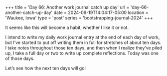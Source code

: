 +++
title = 'Day 66: Another work journal catch up day'
url = 'day-66-another-catch-up-day'
date = 2024-06-19T14:04:17-05:00
location = 'Waukee, Iowa'
type = 'post'
series = 'bootstrapping-journal-2024'
+++

It seems like this will become a habit, whether I like it or not.

I intend to write my daily work journal entry at the end of each day of work, but I’ve started to put off writing them in full for stretches of about ten days. I take notes throughout those ten days, and then when I realize they’ve piled up, I take a full day or two to write up complete reflections. Today was one of those days.

Let’s see how the next ten days will go!
